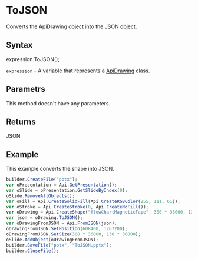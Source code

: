 # ToJSON

Converts the ApiDrawing object into the JSON object.

## Syntax

expression.ToJSON();

`expression` - A variable that represents a [ApiDrawing](../ApiDrawing.md) class.

## Parametrs

This method doesn't have any parameters.

## Returns

JSON

## Example

This example converts the shape into JSON.

```javascript
builder.CreateFile("pptx");
var oPresentation = Api.GetPresentation();
var oSlide = oPresentation.GetSlideByIndex(0);
oSlide.RemoveAllObjects();
var oFill = Api.CreateSolidFill(Api.CreateRGBColor(255, 111, 61));
var oStroke = Api.CreateStroke(0, Api.CreateNoFill());
var oDrawing = Api.CreateShape("flowChartMagneticTape", 300 * 36000, 130 * 36000, oFill, oStroke);
var json = oDrawing.ToJSON();
var oDrawingFromJSON = Api.FromJSON(json);
oDrawingFromJSON.SetPosition(608400, 1267200);
oDrawingFromJSON.SetSize(300 * 36000, 130 * 36000);
oSlide.AddObject(oDrawingFromJSON);
builder.SaveFile("pptx", "ToJSON.pptx");
builder.CloseFile();
```